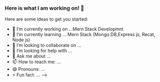 ### Here is what I am working on! 👋


Here are some ideas to get you started:

- 🔭 I’m currently working on ...Mern Stack Developmnt
- 🌱 I’m currently learning ... Mern Stack (Mongo DB,Express js, Recat, Node js)
- 👯 I’m looking to collaborate on ...
- 🤔 I’m looking for help with ...
- 💬 Ask me about ...
- 📫 How to reach me: ...
- 😄 Pronouns: ...
- ⚡ Fun fact: ...
-->
